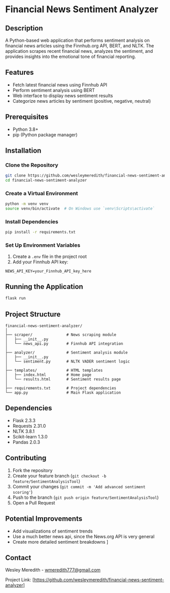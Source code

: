 # Financial News Sentiment Analyzer

## Description
A Python-based web application that performs sentiment analysis on financial news articles using the Finnhub.org API, BERT, and NLTK. The application scrapes recent financial news, analyzes the sentiment, and provides insights into the emotional tone of financial reporting.

## Features
- Fetch latest financial news using Finnhub API
- Perform sentiment analysis using BERT
- Web interface to display news sentiment results
- Categorize news articles by sentiment (positive, negative, neutral)

## Prerequisites
- Python 3.8+
- pip (Python package manager)

## Installation

### Clone the Repository
```bash
git clone https://github.com/wesleymeredith/financial-news-sentiment-analyzer.git
cd financial-news-sentiment-analyzer
```

### Create a Virtual Environment
```bash
python -m venv venv
source venv/bin/activate  # On Windows use `venv\Scripts\activate`
```

### Install Dependencies
```bash
pip install -r requirements.txt
```

### Set Up Environment Variables
1. Create a `.env` file in the project root
2. Add your Finnhub API key:
```
NEWS_API_KEY=your_Finnhub_API_key_here
```

## Running the Application
```bash
flask run
```

## Project Structure
```
financial-news-sentiment-analyzer/
│
├── scraper/               # News scraping module
│   ├── __init__.py
│   └── news_api.py        # Finnhub API integration
│
├── analyzer/              # Sentiment analysis module
│   ├── __init__.py
│   └── sentiment.py       # NLTK VADER sentiment logic
│
├── templates/             # HTML templates
│   ├── index.html         # Home page
│   └── results.html       # Sentiment results page
│
├── requirements.txt       # Project dependencies
└── app.py                 # Main Flask application
```

## Dependencies
- Flask 2.3.3
- Requests 2.31.0
- NLTK 3.8.1
- Scikit-learn 1.3.0
- Pandas 2.0.3

## Contributing
1. Fork the repository
2. Create your feature branch (`git checkout -b feature/SentimentAnalysisTool`)
3. Commit your changes (`git commit -m 'Add advanced sentiment scoring'`)
4. Push to the branch (`git push origin feature/SentimentAnalysisTool`)
5. Open a Pull Request

## Potential Improvements
- Add visualizations of sentiment trends
- Use a much better news api, since the News.org API is very general
- Create more detailed sentiment breakdowns
]

## Contact
Wesley Meredith - wmeredith777@gmail.com

Project Link: [https://github.com/wesleymeredith/financial-news-sentiment-analyzer]
